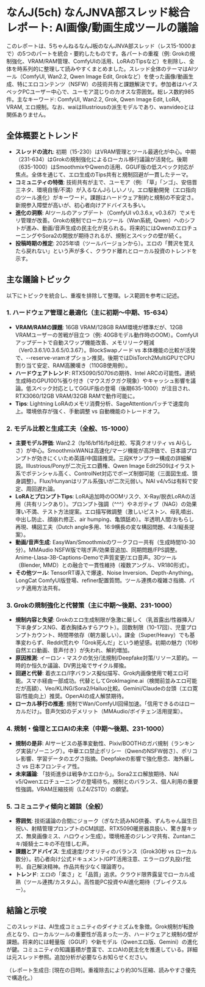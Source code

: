 # なんJ(5ch) なんJNVA部スレッド総合レポート: AI画像/動画生成ツールの議論

このレポートは、5ちゃんねるなんJ板のなんJNVA部スレッド（レス15-1000まで）の5つのパートを統合・要約したものです。各パートの重複（例: Grokの規制強化、VRAM/RAM管理、ComfyUIの活用、LoRAのTipsなど）を削除し、全体を時系列的に整理して読みやすくまとめました。スレッド全体のテーマはAIツール（ComfyUI, Wan2.2, Qwen Image Edit, Grokなど）を使った画像/動画生成、特にエロコンテンツ（NSFW）の技術共有と課題解決です。参加者はハイスペックPCユーザー中心で、ユーモア混じりのカオスな雰囲気。総レス数約985件。主なキーワード: ComfyUI, Wan2.2, Grok, Qwen Image Edit, LoRA, VRAM, エロ規制。なお、waiはIllustriousの派生モデルであり、wanvideoとは関係ありません。

## 全体概要とトレンド
- **スレッドの流れ**: 初期（15-230）はVRAM管理とツール最適化が中心。中期（231-634）はGrokの規制強化によるローカル移行議論が活発化。後期（635-1000）はSmoothmixやQwenの活用、GGUF版の低スペック対応が焦点。全体を通じて、エロ生成のTips共有と規制回避が一貫したテーマ。
- **コミュニティの特徴**: 技術共有が主で、ユーモア（例: 「草」「ンゴ」、安倍晋三ネタ、環境自慢/不満）が入るなんJらしいノリ。エロ駆動開発（エロ指向のツール進化）がキーワード。課題はハードウェア制約と規制の不安定さ。新規参入障壁が高いが、初心者向けアドバイスも多い。
- **進化の洞察**: AIツールのアップデート（ComfyUI v0.3.6.x, v0.3.67）でメモリ管理が改善。Grokの規制でローカルツール（Wan系統, Qwen）へのシフトが進み、動画/音声生成の民主化が見られる。将来的にはQwenのエロチューニングやSora2の開放が期待されるが、規制とスペックの壁が続く。
- **投稿時期の推定**: 2025年頃（ツールバージョンから）。エロの「贅沢を覚えたら戻れない」という声が多く、クラウド離れとローカル投資のトレンドを示す。

## 主な議論トピック
以下にトピックを統合し、重複を排除して整理。レス範囲を参考に記述。

### 1. ハードウェア管理と最適化（主に初期～中期、15-634）
- **VRAM/RAMの課題**: 16GB VRAM/128GB RAM環境が標準だが、12GB VRAMユーザーの苦戦が目立つ（例: 40GBモデル動作時のOOM）。ComfyUIアップデートで自動スワップ機能改善、メモリリーク軽減（Ver0.3.6.1/0.3.6.5/0.3.67）。BlockSwapノード vs 本体機能の比較が活発で、--reserve-vramオプション推奨。後期ではDisTorch2MultiGPUでCPU割り当て安定、RAM高騰嘆き（110GB使用例）。
- **ハードウェアトレンド**: RTX5090/5070tiの期待、Intel ARCの可能性。連続生成時のGPU100%張り付き（マウスガクガク現象）やキャッシュ影響を議論。低スペック対応としてGGUF版の登場（後期635-1000）が注目され、RTX3060/12GB VRAM/32GB RAMで動作可能に。
- **Tips**: Lightning LoRAのメモリ消費分析、SageAttentionパッチで速度向上。環境依存が強く、手動調整 vs 自動機能のトレードオフ。

### 2. モデル比較と生成工夫（全般、15-1000）
- **主要モデル評価**: Wan2.2（fp16/bf16/fp8比較、写真クオリティ vs AIらしさ）が中心。SmoothmixWANは高速化/マージ機能が高評価で、日本語プロンプトが効きにくいため英語/中国語推奨。三段Kサンプラー構成の詳細解説。Illustrious/Ponyが二次元エロ覇権、Qwen Image Edit2509はイラスト系でポテンシャル高く、ControlNet対応でポーズ制御可能（三面図生成、頭身調整）。Flux/Hunyanはリアル系強いが二次元弱い。NAI v4/v5は有料で安定、周回遅れ論。
- **LoRAとプロンプトTips**: LoRA追加時のOOMリスク、X-Ray/脱衣LoRAの活用（共有リンクあり）。プロンプト強調（^^^）やネガティブ（NAG）の効果薄い不満、テスト方法提案。エロ描写微調整（激しいピストン、母乳噴出、中出し防止、顔崩れ修正、air humping、亀頭舐め）。半透明人間/おもらし再現、構図工夫（Dutch angle多用、16:9横長の変な構図問題、4:3/縦長提案）。
- **動画/音声生成**: EasyWan/Smoothmixのワークフロー共有（生成時間10-30分）。MMAudio NSFW版で喘ぎ声/効果音追加、同期問題/FPS調整。Anime-Llasa-3B-Captions-Demoで声質変更/エロ音声。3Dツール（Blender, MMD）との融合で一貫性維持（複数アングル、VR180形式）。
- **その他ツール**: TensorRT導入で爆速、Noise Inversion、Depth-Anything。LongCat ComfyUI版登場、refiner配置質問。ツール連携の複雑さ指摘、パッチ適用方法共有。

### 3. Grokの規制強化と代替策（主に中期～後期、231-1000）
- **規制内容と失望**: Grokのエロ生成制限が急激に厳しく（乳首露出/性器挿入/下半身ダンスNG、着衣胸揉みすらアウト）。回数制限（10-17回）、児童プロンプトカウント、時間帯依存（朝方厳しい）。課金（Super/Heavy）でも基準変わらず、Reddit荒れや「Grok死んだ」という絶望感。初期の魅力（10秒自然エロ動画、音声付き）が失われ、解約増加。
- **原因推測**: イーロン・マスクの気分/法規制/Deepfake対策/リソース節約。一時的か恒久か議論、DV男比喩でサイクル揶揄。
- **回避と代替**: 着衣エロ/I字バランス擬似描写、Grok内画像使用で軽エロ可能。スマホ経由一部成功。代替としてGrokImagine.ai（検閲前並みエロ可能だが高額）、Veo/KLING/Sora2/Hailuo比較。Gemini/Claudeの台頭（エロ寛容/性能向上）推奨。OpenAIの成人解禁期待。
- **ローカル移行の推進**: 規制でWan/ComfyUI回帰加速。「信用できるのはローカルだけ」。音声欠如のデメリット（MMAudio/ボイチェン活用提案）。

### 4. 規制・倫理とエロAIの未来（中期～後期、231-1000）
- **規制の是非**: AIサービスの基準変動性、Pixiv/BOOTHのガバ規制（ランキング実装/ゾーニング）。中華エロ禁止ポリシー（QwenのNSFW弱さ）、ポリコレ影響、学習データのエグさ指摘。Deepfakeの影響で強化懸念、海外厳しさ vs 日本フロンティア性。
- **未来議論**: 「技術進歩は戦争かエロから」。Sora2エロ解放期待、NAI v5/Qwenエロチューニングの登場待ち。規制とのバランス、個人利用の重要性強調。VRAM圧縮技術（LZ4/ZSTD）の願望。

### 5. コミュニティ傾向と雑談（全般）
- **雰囲気**: 技術議論の合間にジョーク（ぎなた読みNG供養、ずんちゃん誕生日祝い、射精管理プロンプトのCM誤認、RTX5090暖房器具扱い、驚き屋キッズ、無臭画像ミス、ハロウィン生成）。環境格差のジレンマ共有、Zuntanニキ/姫騎士ニキの不在惜しむ声。
- **課題とアドバイス**: 生成速度/クオリティのバランス（Grok30秒 vs ローカル数分）。初心者向け公式ドキュメント/GPT活用注意、エラーログ丸投げ批判、自己解決精神。作品共有少なく理論寄り。
- **トレンド**: エロの「楽さ」と「品質」追求。クラウド限界露呈でローカル成熟（ツール連携/カスタム）。高性能PC投資やAI進化期待（ブレイクスルー）。

## 結論と示唆
このスレッドは、AI生成コミュニティのダイナミズムを象徴。Grok規制が転換点となり、ローカルツールの重要性が高まった一方、ハードウェアと規制の壁が課題。将来的には軽量版（GGUF）や新モデル（Qwenエロ版、Gemini）の進化が鍵。コミュニティの知識蓄積が豊富で、エロAIの民主化を推進している。詳細は元スレッド参照。追加分析が必要ならお知らせください。

（レポート生成日: [現在の日時]。重複除去により約30%圧縮、読みやすさ優先で構造化。）